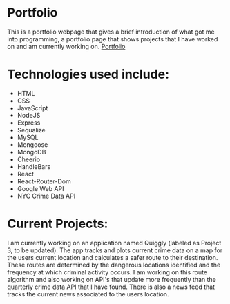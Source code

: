 # Portfolio
This is a portfolio webpage that gives a brief introduction of what got me into programming, a portfolio page that shows projects that I have worked on and am currently working on.
[Portfolio](https://desolate-inlet-61167.herokuapp.com/)

# Technologies used include:
* HTML
* CSS
* JavaScript
* NodeJS
* Express
* Sequalize
* MySQL
* Mongoose
* MongoDB
* Cheerio
* HandleBars
* React
* React-Router-Dom
* Google Web API
* NYC Crime Data API

# Current Projects:

I am currently working on an application named Quiggly (labeled as Project 3, to be updated). The app tracks and plots current crime data on a map for the users current location and calculates a safer route to their destination. These routes are determined by the dangerous locations identified and the frequency at which criminal activity occurs. I am working on this route algorithm and also working on API's that update more frequently than the quarterly crime data API that I have found. There is also a news feed that tracks the current news associated to the users location.